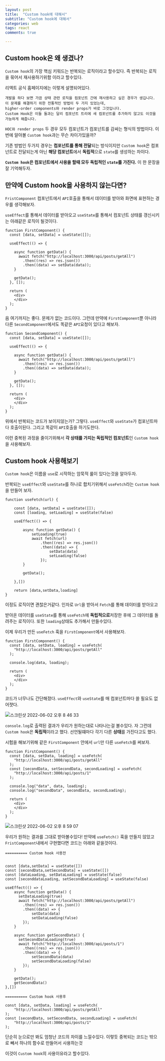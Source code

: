 ```yaml
---
layout: post
title:  "Custom hook에 대해서"
subtitle: "Custom hook에 대해서"
categories: web
tags: react
comments: true

---
```


## Custom hook은 왜 생겼나?

`Custom hook`의 가장 핵심 키워드는 반복되는 로직이라고 할수있다. 즉 반복되는 로직을 묶어서 재사용하기위함 이라고 할수있다.

리액트 공식 홈페이지에는 이렇게 설명되어있다.

```
개발을 하다 보면 가끔 상태 관련 로직을 컴포넌트 간에 재사용하고 싶은 경우가 생깁니다. 
이 문제를 해결하기 위한 전통적인 방법이 두 가지 있었는데, 
higher-order components와 render props가 바로 그것입니다. 
Custom Hook은 이들 둘과는 달리 컴포넌트 트리에 새 컴포넌트를 추가하지 않고도 이것을 가능하게 해줍니다. 
```

`HOC와 render props` 두 경우 모두 컴포넌트가 컴포넌트를 감싸는 형식의 방법이다. 이번에 알아볼 `Custom hook`과는 무슨 차이가있을까?

기존 방법인 두가지 경우는 **컴포넌트를 통해 전달**되는 방식이지만 `Custom hook`은 컴포넌트로 전달되는게 아닌 **해당 컴포넌트**에서 **독립적**으로 `state`를 생성하는 차이다.

**`Custom hook`은 컴포넌트에서 사용을 할때 모두 독립적인 `state`를 가진다.** 이 한 문장을 잘 기억해두자.

## 만약에 Custom hook을 사용하지 않는다면?

`FristComponent` 컴포넌트에서 `API`호출을 통해서 데이터를 받아와 화면에 표현하는 경우를 생각해보자. 

`useEffect`를 통해서 데이터를 받아오고 `useState`를 통해서 컴포넌트 상태를 갱신시키는 아래같은 로직이 될것이다.

```
function FirstComponent() {
  const [data, setData] = useState([]);

  useEffect(() => {

    async function getData() {
      await fetch("http://localhost:3000/api/posts/getAll")
        .then((res) => res.json())
        .then((data) => setData(data));
    }

    getData();
  }, []);

  return (
    <div>
    </div>
  );
}
```

음 여기까지는 좋다. 문제가 없는 코드이다. 그런데 만약에 `FirstComponent`뿐 아니라 다른 `SecondComponent`에서도 똑같은 `API`요청이 있다고 해보자.

```
function SecondComponent() {
  const [data, setData] = useState([]);

  useEffect(() => {

    async function getData() {
      await fetch("http://localhost:3000/api/posts/getAll")
        .then((res) => res.json())
        .then((data) => setData(data));
    }

    getData();
  }, []);

  return (
    <div>
    </div>
  );
}
```

위에서 반복되는 코드가 보이지않는가? 그렇다. `useEffect`와 `useState`가 컴포넌트마다 호출이된다. 그리고 똑같이 `API`호출을 하기도한다.

이런 중복된 과정을 줄이기위해서 **각 상태를 가지는 독립적인 컴포넌트**인 `Custom hook`을 사용해보자.

## Custom hook 사용해보기

`Custom hook`은 이름을 `use`로 시작하는 암묵적 룰이 있다는것을 알아두자.

반복되는 `useEffect`와 `useState`를 하나로 합치기위해서 `useFetch`라는 `Custom hook`을 만들어 보자.

```
function useFetch(url) {

    const [data, setData] = useState([]);
    const [loading, setLoading] = useState(false)

    useEffect(() => {

        async function getData() {
            setLoading(true)
            await fetch(url)
                .then((res) => res.json())
                .then((data) => {
                    setData(data)
                    setLoading(false)
                });
        }

        getData();

    },[])

    return [data,setData,loading]
}
```

이정도 로직이면 괜찮은거같다. 인자로 `Url`을 받아서 `Fetch`를 통해 데이터를 받아오고 

받아온 데이터를 `useState`를 통해 `useFetch`에 **독립적으로**저장한 후에 그 데이터를 돌려주는 로직이다. 또한 `loading`상태도 추가해서 만들수있다. 

이제 우리가 만든 `useFetch` 훅을 `FirstComponent`에서 사용해보자.

```
function FirstComponent() {
  const [data, setData, loading] = useFetch(
    "http://localhost:3000/api/posts/getAll"
  );

  console.log(data, loading);

  return (
    <div>
    </div>
  );
}
```

코드가 너무나도 간단해졌다. `useEffect`와 `useState`를 매 컴포넌트마다 쓸 필요도 없어졋다.

![스크린샷 2022-06-02 오후 8 46 33](https://user-images.githubusercontent.com/56789064/171622491-eed1418b-f011-4c18-b910-28903fc1be05.png)

`console.log`로 출력된 결과가 우리가 원하는대로 나타나는걸 볼수있다. 자 그런데 `Custom hook`은 **독립적**이라고 했다. 선언될떄마다 각기 다른 **상태**를 가진다고도 했다.

시험을 해보기위해 같은 `FirstComponent` 안에서 `url`만 다른 `useFetch`를 써보자.

```
function FirstComponent() {
  const [data, setData, loading] = useFetch(
    "http://localhost:3000/api/posts/getAll"
  );
  const [secondData, setSecondData, secondLoading] = useFetch(
    "http://localhost:3000/api/posts/1"
  );

  console.log("data", data, loading);
  console.log("secondData", secondData, secondLoading);

  return (
    <div>
    </div>
  );
}
```

![스크린샷 2022-06-02 오후 8 59 07](https://user-images.githubusercontent.com/56789064/171624460-d24a7c55-6f89-4d60-a201-9791c053a21e.png)

우리가 원하는 결과를 그대로 받아볼수있다! 만약에 `useFetch()` 훅을 만들지 않았고 `FristComponent`내에서 구현했다면 코드는 아래와 같을것이다.

```
========== Custom hook 사용전


const [data,setData] = useState([])
const [secondData,setSecondData] = useState([])
const [dataLoading, setDataLoading] = useState(false)
const [seconddataLoading, setSecondDataLoading] = useState(false)

useEffect(() => {
    async function getData() {
      setDataLoading(true)
      await fetch("http://localhost:3000/api/posts/getAll")
        .then((res) => res.json())
        .then((data) => {
            setData(data)
            setDataLoading(false)
        });
    }

    async function getSecondData() {
      setSecondDataLoading(true)
      await fetch("http://localhost:3000/api/posts/1")
        .then((res) => res.json())
        .then((data) => {
            setSecondData(data)
            setSecondDataLoading(false)
        });
    }

    getData();
    getSecondData()
},[])

========== Custom hook 사용후

const [data, setData, loading] = useFetch(
    "http://localhost:3000/api/posts/getAll"
);
const [secondData, setSecondData, secondLoading] = useFetch(
    "http://localhost:3000/api/posts/1"
);
```

단순히 눈으로만 봐도 엄청난 코드의 차이를 느낄수있다. 이렇듯 중복되는 코드는 밖으로 빼서 하나의 함수로 만들어서 사용하는것

이것이 `Custom hook`의 사용이유라고 할수있다.

